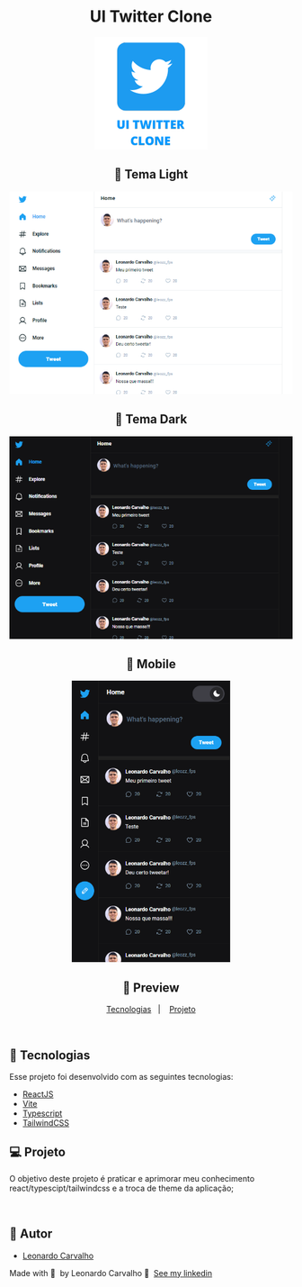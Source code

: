 <div align="center">
  <h1>UI Twitter Clone</h1>
  <img src=".github/logo.png" />
</div>

<div align="center">

## 🚀 Tema Light

  <img src=".github/1.png" width="640px" />

## 🚀 Tema Dark

  <img src=".github/2.png" width="640px" />

## 🚀 Mobile

  <img src=".github/3.png" height="500px" />

## 🚀 Preview

</div>

<p align="center">
  <a href="#-tecnologias">Tecnologias</a>&nbsp;&nbsp;&nbsp;|&nbsp;&nbsp;&nbsp;
  <a href="#-projeto">Projeto</a>
</p>

<br>

## 🚀 Tecnologias

Esse projeto foi desenvolvido com as seguintes tecnologias:

- [ReactJS](https://reactjs.org/)
- [Vite](https://vitejs.dev/)
- [Typescript](https://www.typescriptlang.org/)
- [TailwindCSS](https://tailwindcss.com/)

## 💻 Projeto

O objetivo deste projeto é praticar e aprimorar meu conhecimento react/typescipt/tailwindcss e a troca de theme da aplicação;

<br>

## 🚀 Autor

- [Leonardo Carvalho](https://www.linkedin.com/in/leocarvalhodev/)

Made with 💜 &nbsp;by Leonardo Carvalho 👋 &nbsp;[See my linkedin](https://www.linkedin.com/in/leocarvalhodev/)
